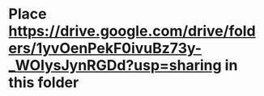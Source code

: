 
# Place <https://drive.google.com/drive/folders/1yvOenPekF0ivuBz73y-_WOIysJynRGDd?usp=sharing> in this folder